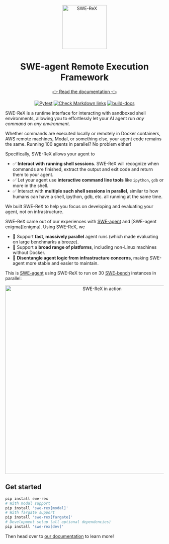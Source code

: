 <div align="center">

<a href="https://swe-rex.com"><img src="docs/assets/swe-rex-logo-bg.svg" alt="SWE-ReX" style="height: 10em"/></a>

# SWE-agent Remote Execution Framework

[👉 Read the documentation 👈](https://swe-rex.com)

[![Pytest](https://github.com/SWE-agent/swe-rex/actions/workflows/pytest.yaml/badge.svg)](https://github.com/SWE-agent/swe-rex/actions/workflows/pytest.yaml)
[![Check Markdown links](https://github.com/SWE-agent/swe-rex/actions/workflows/check-links.yaml/badge.svg)](https://github.com/SWE-agent/swe-rex/actions/workflows/check-links.yaml)
[![build-docs](https://github.com/SWE-agent/swe-rex/actions/workflows/build-docs.yaml/badge.svg)](https://github.com/SWE-agent/swe-rex/actions/workflows/build-docs.yaml)
</div>

SWE-ReX is a runtime interface for interacting with sandboxed shell environments, allowing you to effortlessly let your AI agent run *any command* on *any environment*.

Whether commands are executed locally or remotely in Docker containers, AWS remote machines, Modal, or something else, your agent code remains the same.
Running 100 agents in parallel? No problem either!

Specifically, SWE-ReX allows your agent to

* ✅ **Interact with running shell sessions**. SWE-ReX will recognize when commands are finished, extract the output and exit code and return them to your agent.
* ✅ Let your agent use **interactive command line tools** like `ipython`, `gdb` or more in the shell.
* ✅ Interact with **multiple such shell sessions in parallel**, similar to how humans can have a shell, ipython, gdb, etc. all running at the same time.

We built SWE-ReX to help you focus on developing and evaluating your agent, not on infrastructure.

SWE-ReX came out of our experiences with [SWE-agent][] and [SWE-agent enigma][enigma].
Using SWE-ReX, we

* 🦖 Support **fast, massively parallel** agent runs (which made evaluating on large benchmarks a breeze).
* 🦖 Support a **broad range of platforms**, including non-Linux machines without Docker.
* 🦖 **Disentangle agent logic from infrastructure concerns**, making SWE-agent more stable and easier to maintain.

This is [SWE-agent][] using SWE-ReX to run on 30 [SWE-bench][] instances in parallel:

<div align="center">
<img src="docs/assets/swerex.gif" alt="SWE-ReX in action" width=600px>
</div>

## Get started

```bash
pip install swe-rex
# With modal support
pip install 'swe-rex[modal]'
# With fargate support
pip install 'swe-rex[fargate]'
# Development setup (all optional dependencies)
pip install 'swe-rex[dev]'
```

Then head over to [our documentation](https://swe-rex.com/) to learn more!


[SWE-agent]: https://swe-agent.com
[SWE-bench]: https://swebench.com
